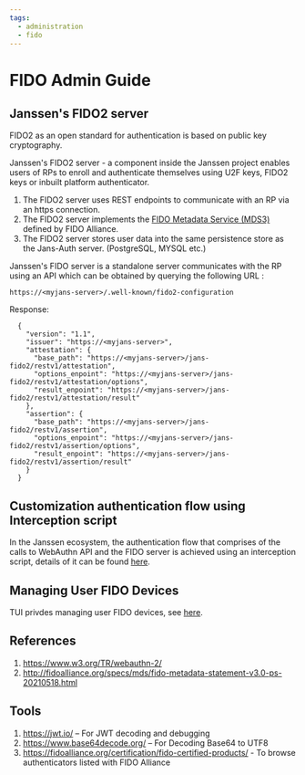 ```yaml
---
tags:
  - administration
  - fido
---
```


# FIDO Admin Guide

## Janssen's FIDO2 server

FIDO2 as an open standard for authentication is based on public key cryptography.

Janssen's FIDO2 server - a component inside the Janssen project enables users of RPs to enroll and authenticate themselves using U2F keys, FIDO2 keys or inbuilt platform authenticator.

1. The FIDO2 server uses REST endpoints to communicate with an RP via an https connection.
2. The FIDO2 server implements the [FIDO Metadata Service (MDS3)](https://fidoalliance.org/metadata/metadata-service-overview/) defined by FIDO Alliance.
3. The FIDO2 server stores user data into the same persistence store as the Jans-Auth server. (PostgreSQL, MYSQL etc.)

Janssen's FIDO server is a standalone server communicates with the RP using an API which can be obtained by querying the following URL :

```
https://<myjans-server>/.well-known/fido2-configuration
```

Response:

  ```
    {
      "version": "1.1",
      "issuer": "https://<myjans-server>",
      "attestation": {
        "base_path": "https://<myjans-server>/jans-fido2/restv1/attestation",
        "options_enpoint": "https://<myjans-server>/jans-fido2/restv1/attestation/options",
        "result_enpoint": "https://<myjans-server>/jans-fido2/restv1/attestation/result"
      },
      "assertion": {
        "base_path": "https://<myjans-server>/jans-fido2/restv1/assertion",
        "options_enpoint": "https://<myjans-server>/jans-fido2/restv1/assertion/options",
        "result_enpoint": "https://<myjans-server>/jans-fido2/restv1/assertion/result"
      }
    }
  ```

## Customization authentication flow using Interception script

  In the Janssen ecosystem, the authentication flow that comprises of the calls to WebAuthn
  API and the FIDO server is achieved using an interception script, details of it can be found
  [here](../../script-catalog/person_authentication/fido2-external-authenticator/README.md).

## Managing User FIDO Devices

  TUI privdes managing user FIDO devices, see [here](../usermgmt/usermgmt-cli-tui.md#manage-user-fido-devices).


## References
1. https://www.w3.org/TR/webauthn-2/
2. http://fidoalliance.org/specs/mds/fido-metadata-statement-v3.0-ps-20210518.html

## Tools
1. https://jwt.io/ – For JWT decoding and debugging
2. https://www.base64decode.org/ – For Decoding Base64 to UTF8
3. https://fidoalliance.org/certification/fido-certified-products/ - To browse authenticators listed with FIDO Alliance

